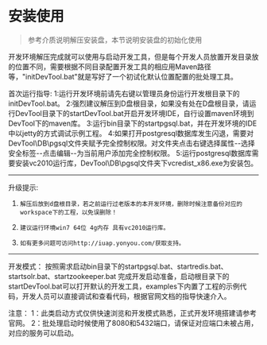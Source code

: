 # 安装使用

> 参考介质说明解压安装盘，本节说明安装盘的初始化使用

开发环境解压完成就可以使用与启动开发工具，但是每个开发人员放置开发目录放的位置不同，需要根据不同目录配置开发工具的相应用Maven路径等，"initDevTool.bat"就是写好了一个初试化默认位置配置的批处理工具。

首次运行指导:
	1:运行开发环境前请先右键以管理员身份运行开发根目录下的initDevTool.bat。
	2:强烈建议解压到D盘根目录，如果没有处在D盘根目录，请运行DevTool目录下的startDevTool.bat开启开发环境IDE，自行设置maven环境到DevTool下的maven库。
	3:运行bin目录下的startpgsql.bat，并在开发环境的IDE中以jetty的方式调试示例工程。
	4:如果打开postgresql数据库发生闪退，需要对DevTool\DB\pgsql文件夹赋予完全控制权限。对文件夹点击右键选择属性--选择安全标签--点击编辑--为当前用户添加完全控制权限。
	5:运行postgresql数据库需要安装vc2010运行库，DevTool\DB\pgsql文件夹下vcredist_x86.exe为安装包。


---

升级提示:  

1.     解压后放到d盘根目录，若之前运行过老版本的本开发环境，删除时候注意备份对应的workspace下的工程，以免误删除！
2.     建议运行环境win7 64位 4g内存 具有vc2010运行库。
3.     如有更多问题可访问http://iuap.yonyou.com/获取支持。

---

开发模式：
    按照需求启动bin目录下的startpgsql.bat、startredis.bat、startsolr.bat、startzookeeper.bat 完成开发启动准备，启动根目录下的startDevTool.bat可以打开默认的开发工具，examples下内置了工程的示例代码，开发人员可以直接调试和查看代码，根据官网文档的指导快速介入。

注意：
    1：此类启动方式仅供快速浏览和开发模式熟悉，正式开发环境搭建请参考官网。
    2：批处理启动时候使用了8080和5432端口，请保证对应端口未被占用，对应的服务可以启动。
	


